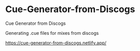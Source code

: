 # Cue-Generator-from-Discogs
Cue Generator from Discogs

Generating .cue files for mixes from discogs 

https://cue-generator-from-discogs.netlify.app/